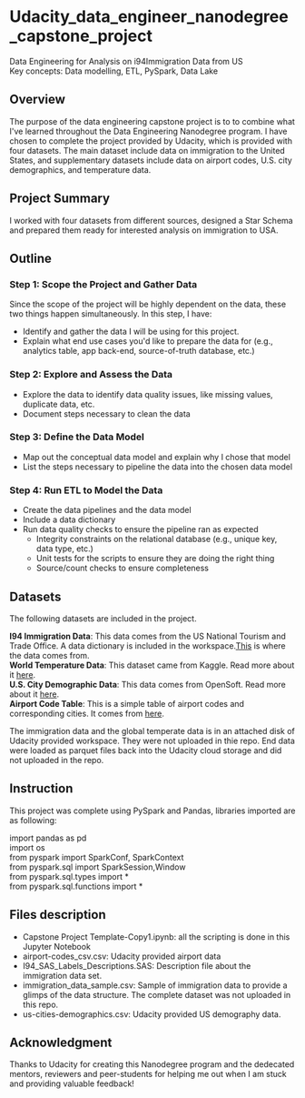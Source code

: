 # Udacity_data_engineer_nanodegree_capstone_project
Data Engineering for Analysis on i94Immigration Data from US      
Key concepts: Data modelling, ETL, PySpark, Data Lake

## Overview    
The purpose of the data engineering capstone project is to to combine what I've learned throughout the Data Engineering Nanodegree program. I have chosen to complete the project provided by Udacity, which is provided with four datasets. The main dataset include data on immigration to the United States, and supplementary datasets include data on airport codes, U.S. city demographics, and temperature data.

## Project Summary
I worked with four datasets from different sources, designed a Star Schema and prepared them ready for interested analysis on immigration to USA. 

## Outline
### Step 1: Scope the Project and Gather Data
Since the scope of the project will be highly dependent on the data, these two things happen simultaneously. In this step, I have:

* Identify and gather the data I will be using for this project. 
* Explain what end use cases you'd like to prepare the data for (e.g., analytics table, app back-end, source-of-truth database, etc.)

### Step 2: Explore and Assess the Data
* Explore the data to identify data quality issues, like missing values, duplicate data, etc.
* Document steps necessary to clean the data

### Step 3: Define the Data Model
* Map out the conceptual data model and explain why I chose that model
* List the steps necessary to pipeline the data into the chosen data model

### Step 4: Run ETL to Model the Data
* Create the data pipelines and the data model
* Include a data dictionary
* Run data quality checks to ensure the pipeline ran as expected
  * Integrity constraints on the relational database (e.g., unique key, data type, etc.)
  * Unit tests for the scripts to ensure they are doing the right thing
  * Source/count checks to ensure completeness

## Datasets
The following datasets are included in the project. 

**I94 Immigration Data**: This data comes from the US National Tourism and Trade Office. A data dictionary is included in the workspace.[This](https://travel.trade.gov/research/reports/i94/historical/2016.html) is where the data comes from.           
**World Temperature Data**: This dataset came from Kaggle. Read more about it [here](https://www.kaggle.com/berkeleyearth/climate-change-earth-surface-temperature-data).                  
**U.S. City Demographic Data**: This data comes from OpenSoft. Read more about it [here](https://public.opendatasoft.com/explore/dataset/us-cities-demographics/export/).       
**Airport Code Table**: This is a simple table of airport codes and corresponding cities. It comes from [here](https://datahub.io/core/airport-codes#data).

The immigration data and the global temperate data is in an attached disk of Udacity provided workspace. They were not uploaded in thie repo. 
End data were loaded as parquet files back into the Udacity cloud storage and did not uploaded in the repo.

## Instruction
This project was complete using PySpark and Pandas, libraries imported are as following:

import pandas as pd     
import os      
from pyspark import SparkConf, SparkContext      
from pyspark.sql import SparkSession,Window       
from pyspark.sql.types import *      
from pyspark.sql.functions import *       

## Files description
* Capstone Project Template-Copy1.ipynb: all the scripting is done in this Jupyter Notebook 
* airport-codes_csv.csv: Udacity provided airport data  
* I94_SAS_Labels_Descriptions.SAS: Description file about the immigration data set.
* immigration_data_sample.csv: Sample of immigration data to provide a glimps of the data structure. The complete dataset was not uploaded in this repo.
* us-cities-demographics.csv: Udacity provided US demography data.


## Acknowledgment
Thanks to Udacity for creating this Nanodegree program and the dedecated mentors, reviewers and peer-students for helping me out when I am stuck and providing valuable feedback!
